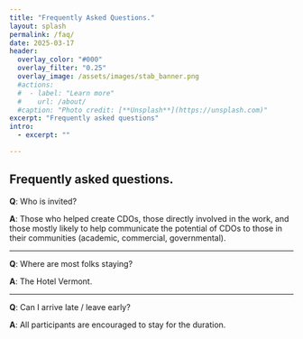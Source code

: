 ```yaml
---
title: "Frequently Asked Questions."
layout: splash
permalink: /faq/
date: 2025-03-17
header:
  overlay_color: "#000"
  overlay_filter: "0.25"
  overlay_image: /assets/images/stab_banner.png
  #actions:
  #  - label: "Learn more"
  #    url: /about/
  #caption: "Photo credit: [**Unsplash**](https://unsplash.com)"
excerpt: "Frequently asked questions"
intro:
  - excerpt: ""

---
```

Frequently asked questions.
---

**Q**: Who is invited?

**A**: Those who helped create CDOs, those directly involved in the work, and those mostly likely to help communicate the potential of CDOs to those in their communities (academic, commercial, governmental).

---

**Q**: Where are most folks staying?

**A**: The Hotel Vermont.

---

**Q**: Can I arrive late / leave early?

**A**: All participants are encouraged to stay for the duration.
